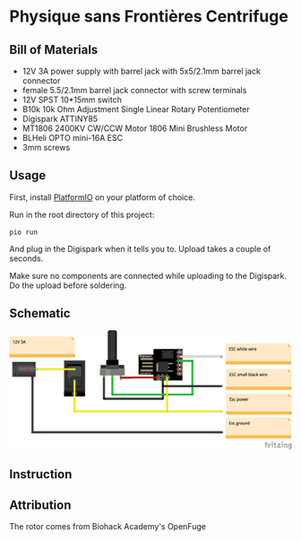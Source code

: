 # Physique sans Frontières Centrifuge

## Bill of Materials

 * 12V 3A power supply with barrel jack with 5x5/2.1mm barrel jack connector
 * female 5.5/2.1mm barrel jack connector with screw terminals
 * 12V SPST 10*15mm switch
 * B10k 10k Ohm Adjustment Single Linear Rotary Potentiometer
 * Digispark ATTINY85
 * MT1806 2400KV CW/CCW Motor 1806 Mini Brushless Motor
 * BLHeli OPTO mini-16A ESC
 * 3mm screws

## Usage

First, install [PlatformIO](http://platformio.org) on your platform of choice.

Run in the root directory of this project:

    pio run

And plug in the Digispark when it tells you to. Upload takes a couple of seconds.

Make sure no components are connected while uploading to the Digispark. Do the upload before soldering.

## Schematic

![Schematic](doc/schematic.png)

## Instruction


## Attribution

The rotor comes from Biohack Academy's OpenFuge
